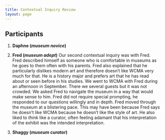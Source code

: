 ```yaml
---
title: Contextual Inquiry Review
layout: page
---
```


## Participants 

1. **Daphne (*museum* *novice*)**
2. **Fred (*museum* *adept*)**
Our second contextual inquiry was with Fred. Fred described himself as someone who is comfortable in museums as he goes to them often with his parents. Fred also explained that he particularly dislikes modern art and therefore doesn’t like WCMA very much for that. He is a history major and prefers art that he has read about or seen before in his studies. We went to WCMA with Fred during an afternoon in September. There we several guests but it was not crowded. We asked Fred to navigate the museum in a way that would make sense to him. Fred did not require special prompting, he responded to our questions willingly and in depth. Fred moved through the museum at a blistering pace. This may have been because Fred says he doesn’t like WCMA because he doesn’t like the style of art. He also liked to *think* like a curator, often feeling adamant that his interpretation of the exhibit was the intended interpretation.

3. **Shaggy (*museum* *curator*)**
